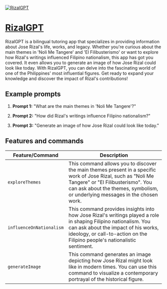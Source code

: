 [![RizalGPT](https://files.oaiusercontent.com/file-uMvk0iZ7HlcgSTDd7wewdl05?se=2123-10-18T06%3A11%3A44Z&sp=r&sv=2021-08-06&sr=b&rscc=max-age%3D31536000%2C%20immutable&rscd=attachment%3B%20filename%3Drizal.jpeg&sig=J7VG8f4JLIIUOF3Zr4WFGxCKu90jGqhcogpOIVtnc%2BY%3D)](https://chat.openai.com/g/g-Cq8y6iyFi-rizalgpt)

# [RizalGPT](https://chat.openai.com/g/g-Cq8y6iyFi-rizalgpt)

RizalGPT is a bilingual tutoring app that specializes in providing information about Jose Rizal's life, works, and legacy. Whether you're curious about the main themes in 'Noli Me Tangere' and 'El Filibusterismo' or want to explore how Rizal's writings influenced Filipino nationalism, this app has got you covered. It even allows you to generate an image of how Jose Rizal could look like today. With RizalGPT, you can delve into the fascinating world of one of the Philippines' most influential figures. Get ready to expand your knowledge and discover the impact of Rizal's contributions!

## Example prompts

1. **Prompt 1:** "What are the main themes in 'Noli Me Tangere'?"

2. **Prompt 2:** "How did Rizal's writings influence Filipino nationalism?"

3. **Prompt 3:** "Generate an image of how Jose Rizal could look like today."


## Features and commands

| Feature/Command | Description |
| --- | --- |
| `exploreThemes` | This command allows you to discover the main themes present in a specific work of Jose Rizal, such as "Noli Me Tangere" or "El Filibusterismo". You can ask about the themes, symbolism, or underlying messages in the chosen work. |
| `influenceOnNationalism` | This command provides insights into how Jose Rizal's writings played a role in shaping Filipino nationalism. You can ask about the impact of his works, ideology, or call-to-action on the Filipino people's nationalistic sentiment. |
| `generateImage` | This command generates an image depicting how Jose Rizal might look like in modern times. You can use this command to visualize a contemporary portrayal of the historical figure. |